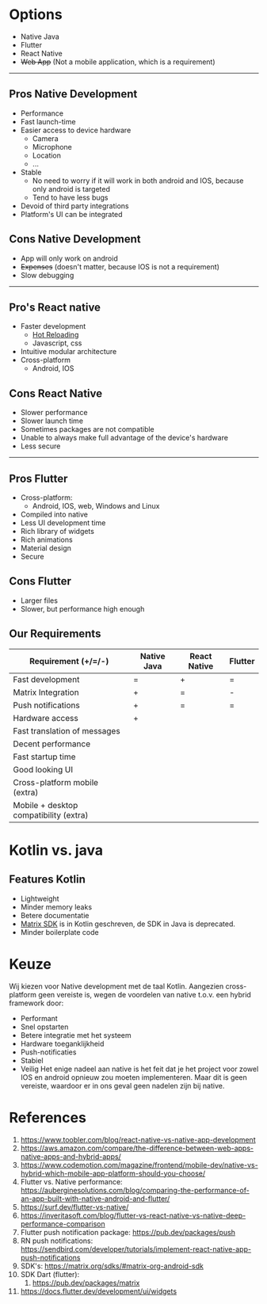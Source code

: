 # Options
- Native Java
- Flutter
- React Native
- ~~Web App~~ (Not a mobile application, which is a requirement)

---

## Pros Native Development
- Performance
- Fast launch-time
- Easier access to device hardware
	- Camera
	- Microphone
	- Location
	- ...
- Stable
	- No need to worry if it will work in both android and IOS, because only android is targeted
	- Tend to have less bugs
- Devoid of third party integrations
- Platform's UI can be integrated

## Cons Native Development
- App will only work on android
- ~~Expenses~~ (doesn't matter, because IOS is not a requirement)
- Slow debugging

---

## Pro's React native
- Faster development
	- [Hot Reloading](https://dev.to/jagroop2000/how-are-hot-reloading-and-live-reloading-in-react-native-different-3nj7)
	- Javascript, css
- Intuitive modular architecture
- Cross-platform
	- Android, IOS

## Cons React Native
- Slower performance
- Slower launch time
- Sometimes packages are not compatible
- Unable to always make full advantage of the device's hardware
- Less secure

---

## Pros Flutter
- Cross-platform:
	- Android, IOS, web, Windows and Linux
- Compiled into native
- Less UI development time
- Rich library of widgets
- Rich animations
- Material design
- Secure

## Cons Flutter
- Larger files
- Slower, but performance high enough

## Our Requirements

| Requirement (+/=/-)                    | Native Java | React Native | Flutter |
| -------------------------------------- | ----------- | ------------ | ------- |
| Fast development                       | =           | +            | =       |
| Matrix Integration                     | +           | =            | -       |
| Push notifications                     | +           | =            | =        |
| Hardware access                        | +           |               |         |
| Fast translation of messages           |             |              |         |
| Decent performance                     |             |              |         |
| Fast startup time                      |             |              |         |
| Good looking UI                        |             |              |         |
| Cross-platform mobile (extra)          |             |              |         |
| Mobile + desktop compatibility (extra) |             |              |         |

# Kotlin vs. java
## Features Kotlin
- Lightweight
- Minder memory leaks
- Betere documentatie
- [Matrix SDK](https://github.com/matrix-org/matrix-android-sdk2) is in Kotlin geschreven, de SDK in Java is deprecated.
- Minder boilerplate code

# Keuze
Wij kiezen voor Native development met de taal Kotlin. Aangezien cross-platform geen vereiste is, wegen de voordelen van native t.o.v. een hybrid framework door:
- Performant
- Snel opstarten
- Betere integratie met het systeem
- Hardware toeganklijkheid
- Push-notificaties
- Stabiel
- Veilig
Het enige nadeel aan native is het feit dat je het project voor zowel IOS en android opnieuw zou moeten implementeren. Maar dit is geen vereiste, waardoor er in ons geval geen nadelen zijn bij native.


# References
1. https://www.toobler.com/blog/react-native-vs-native-app-development
2. https://aws.amazon.com/compare/the-difference-between-web-apps-native-apps-and-hybrid-apps/
3. https://www.codemotion.com/magazine/frontend/mobile-dev/native-vs-hybrid-which-mobile-app-platform-should-you-choose/
4. Flutter vs. Native performance: https://auberginesolutions.com/blog/comparing-the-performance-of-an-app-built-with-native-android-and-flutter/
5. https://surf.dev/flutter-vs-native/
6. https://inveritasoft.com/blog/flutter-vs-react-native-vs-native-deep-performance-comparison
7. Flutter push notification package: https://pub.dev/packages/push
8. RN push notifications: https://sendbird.com/developer/tutorials/implement-react-native-app-push-notifications
9. SDK's: https://matrix.org/sdks/#matrix-org-android-sdk
10. SDK Dart (flutter): 
	1. https://pub.dev/packages/matrix
11. https://docs.flutter.dev/development/ui/widgets